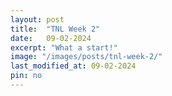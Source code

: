 ```yaml
---
layout: post
title:  "TNL Week 2"
date:   09-02-2024
excerpt: "What a start!"
image: "/images/posts/tnl-week-2/"
last_modified_at: 09-02-2024
pin: no
---
```


